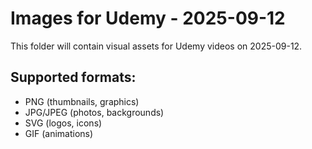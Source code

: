 # Images for Udemy - 2025-09-12

This folder will contain visual assets for Udemy videos on 2025-09-12.

## Supported formats:
- PNG (thumbnails, graphics)
- JPG/JPEG (photos, backgrounds)
- SVG (logos, icons)
- GIF (animations)
